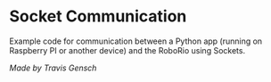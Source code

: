 # Socket Communication
Example code for communication between a Python app (running on Raspberry PI or another device) and the RoboRio using Sockets.

*Made by Travis Gensch*